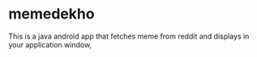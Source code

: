 # memedekho
This is a java android app that fetches meme from reddit and displays in your application window,
